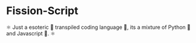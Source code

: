 # Fission-Script
⚛️ Just a esoteric 🔮 transpiled coding language 💬, its a mixture of Python 🐍 and Javascript 📜. ⚛️
